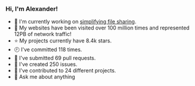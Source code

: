 ### Hi, I'm Alexander!

- 🔭 I'm currently working on [simplifying file sharing](https://github.com/femto-apps/web-file-uploader).
- 💨 My websites have been visited over 100 million times and represented 12PB of network traffic!
- ⭐ My projects currently have 8.4k stars.
- 🕗 I've committed 118 times.
- 🔀 I've submitted 69 pull requests.
- 🤷 I've created 250 issues.
- 📕 I've contributed to 24 different projects.
- 💬 Ask me about anything
